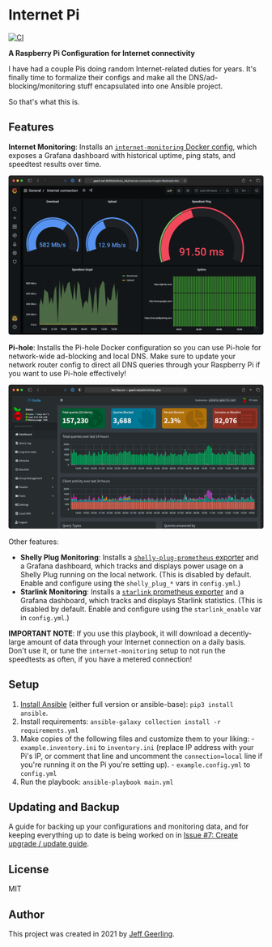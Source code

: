 # Internet Pi

[![CI](https://github.com/geerlingguy/internet-pi/workflows/CI/badge.svg?event=push)](https://github.com/geerlingguy/internet-pi/actions?query=workflow%3ACI)

**A Raspberry Pi Configuration for Internet connectivity**

I have had a couple Pis doing random Internet-related duties for years. It's finally time to formalize their configs and make all the DNS/ad-blocking/monitoring stuff encapsulated into one Ansible project.

So that's what this is.

## Features

**Internet Monitoring**: Installs an [`internet-monitoring` Docker config](https://github.com/geerlingguy/internet-monitoring), which exposes a Grafana dashboard with historical uptime, ping stats, and speedtest results over time.

![Internet Monitoring Dashboard in Grafana](/images/internet-monitoring.png)

**Pi-hole**: Installs the Pi-hole Docker configuration so you can use Pi-hole for network-wide ad-blocking and local DNS. Make sure to update your network router config to direct all DNS queries through your Raspberry Pi if you want to use Pi-hole effectively!

![Pi-hole on the Internet Pi](/images/pi-hole.png)

Other features:

  - **Shelly Plug Monitoring**: Installs a [`shelly-plug-prometheus` exporter](https://github.com/geerlingguy/shelly-plug-prometheus) and a Grafana dashboard, which tracks and displays power usage on a Shelly Plug running on the local network. (This is disabled by default. Enable and configure using the `shelly_plug_*` vars in `config.yml`.)
  - **Starlink Monitoring**: Installs a [`starlink` prometheus exporter](https://github.com/danopstech/starlink_exporter) and a Grafana dashboard, which tracks and displays Starlink statistics. (This is disabled by default. Enable and configure using the `starlink_enable` var in `config.yml`.)

**IMPORTANT NOTE**: If you use this playbook, it will download a decently-large amount of data through your Internet connection on a daily basis. Don't use it, or tune the `internet-monitoring` setup to not run the speedtests as often, if you have a metered connection!

## Setup

  1. [Install Ansible](https://docs.ansible.com/ansible/latest/installation_guide/intro_installation.html) (either full version or ansible-base): `pip3 install ansible`.
  2. Install requirements: `ansible-galaxy collection install -r requirements.yml`
  3. Make copies of the following files and customize them to your liking:
    - `example.inventory.ini` to `inventory.ini` (replace IP address with your Pi's IP, or comment that line and uncomment the `connection=local` line if you're running it on the Pi you're setting up).
    - `example.config.yml` to `config.yml`
  4. Run the playbook: `ansible-playbook main.yml`

## Updating and Backup

A guide for backing up your configurations and monitoring data, and for keeping everything up to date is being worked on in [Issue #7: Create upgrade / update guide](https://github.com/geerlingguy/internet-pi/issues/7).

## License

MIT

## Author

This project was created in 2021 by [Jeff Geerling](https://www.jeffgeerling.com/).

